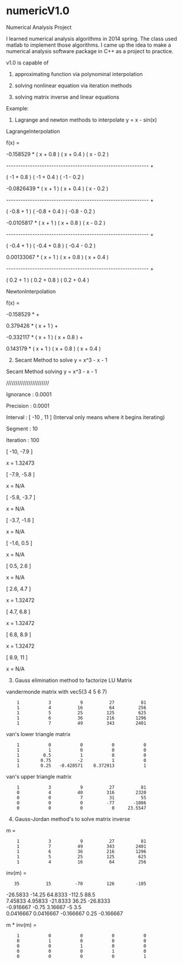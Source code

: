 # numericV1.0
Numerical Analysis Project

I learned numerical analysis algorithms in 2014 spring. The class used matlab to implement those algorithms. I came up the idea to make a numerical analysis software package in C++ as a project to practice.

v1.0 is capable of 

1. approximating function via polynominal interpolation 

2. solving nonlinear equation via iteration methods 

3. solving matrix inverse and linear equations


Example:


1. Lagrange and newton methods to interpolate y = x - sin(x) 

LagrangeInterpolation 

f(x) = 

-0.158529 *  ( x + 0.8 )  ( x + 0.4 )  ( x - 0.2 )

------------------------------------------------------------ + 

 ( -1 + 0.8 )  ( -1 + 0.4 )  ( -1 - 0.2 ) 


-0.0826439 *  ( x + 1 )  ( x + 0.4 )  ( x - 0.2 ) 

------------------------------------------------------------ + 

 ( -0.8 + 1 )  ( -0.8 + 0.4 )  ( -0.8 - 0.2 )


-0.0105817 *  ( x + 1 )  ( x + 0.8 )  ( x - 0.2 ) 

------------------------------------------------------------ + 

 ( -0.4 + 1 )  ( -0.4 + 0.8 )  ( -0.4 - 0.2 ) 

0.00133067 *  ( x + 1 )  ( x + 0.8 )  ( x + 0.4 ) 

------------------------------------------------------------ + 

 ( 0.2 + 1 )  ( 0.2 + 0.8 )  ( 0.2 + 0.4 ) 


NewtonInterpolation

f(x) = 

-0.158529 *  + 

0.379426 *  ( x + 1 )  + 

-0.332117 *  ( x + 1 )  ( x + 0.8 )  + 

0.143179 *  ( x + 1 )  ( x + 0.8 )  ( x + 0.4 ) 

2. Secant Method to solve y = x^3 - x - 1  

Secant Method solving y = x^3 - x - 1

///////////////////////

Ignorance : 0.0001

Precision : 0.0001

Interval  : [ -10 ,  11 ] (Interval only means where it begins iterating)

Segment   : 10

Iteration : 100

[  -10, -7.9 ]

x = 1.32473

[ -7.9, -5.8 ]

x = N/A

[ -5.8, -3.7 ]

x = N/A

[ -3.7, -1.6 ]

x = N/A

[ -1.6,  0.5 ]

x = N/A

[  0.5,  2.6 ]

x = N/A

[  2.6,  4.7 ]

x = 1.32472

[  4.7,  6.8 ]

x = 1.32472

[  6.8,  8.9 ]

x = 1.32472

[  8.9,   11 ]

x = N/A


3. Gauss elimination method to factorize LU  Matrix 

vandermonde matrix with vec5(3 4 5 6 7)

        1           3           9          27          81   
        1           4          16          64         256   
        1           5          25         125         625   
        1           6          36         216        1296   
        1           7          49         343        2401   

van's lower triangle matrix

        1           0           0           0           0   
        1           1           0           0           0   
        1         0.5           1           0           0   
        1        0.75          -2           1           0   
        1        0.25   -0.428571    0.372913           1   

van's upper triangle matrix

        1           3           9          27          81   
        0           4          40         316        2320   
        0           0           7          31          55   
        0           0           0         -77       -1086   
        0           0           0           0     23.5547   


4. Gauss-Jordan method's to solve matrix inverse 

m =

        1           3           9          27          81   
        1           7          49         343        2401   
        1           6          36         216        1296   
        1           5          25         125         625   
        1           4          16          64         256   

inv(m) = 

       35          15         -70         126        -105   
 -26.5833      -14.25     64.8333      -112.5        88.5   
  7.45833     4.95833    -21.8333       36.25    -26.8333   
-0.916667       -0.75     3.16667          -5         3.5   
0.0416667   0.0416667   -0.166667        0.25   -0.166667   

m * inv(m) =

        1           0           0           0           0   
        0           1           0           0           0   
        0           0           1           0           0   
        0           0           0           1           0   
        0           0           0           0           1   



